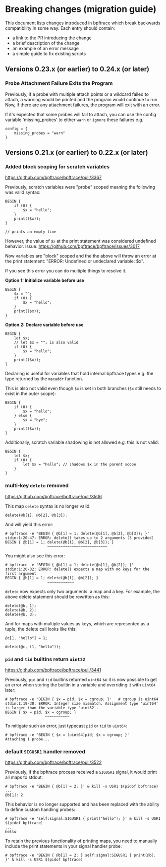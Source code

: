 # Breaking changes (migration guide)

This document lists changes introduced in bpftrace which break backwards
compatibility in some way. Each entry should contain:
- a link to the PR introducing the change
- a brief description of the change
- an example of an error message
- a simple guide to fix existing scripts

## Versions 0.23.x (or earlier) to 0.24.x (or later)

### Probe Attachment Failure Exits the Program

Previously, if a probe with multiple attach points or a wildcard failed to attach,
a warning would be printed and the program would continue to run. Now, if there
are any attachment failures, the program will exit with an error.

If it's expected that some probes will fail to attach, you can use the config
variable 'missing_probes' to either `warn` or `ignore` these failures e.g.

```
config = {
    missing_probes = "warn"
}
```

## Versions 0.21.x (or earlier) to 0.22.x (or later)

### Added block scoping for scratch variables

https://github.com/bpftrace/bpftrace/pull/3367

Previously, scratch variables were "probe" scoped meaning the following
was valid syntax:
```
BEGIN {
    if (0) {
        $x = "hello";
    }
    print(($x));
}

// prints an empty line
```
However, the value of `$x` at the print statement was considered undefined
behavior. Issue: https://github.com/bpftrace/bpftrace/issues/3017

Now variables are "block" scoped and the the above will throw an error at the
print statement: "ERROR: Undefined or undeclared variable: $x".

If you see this error you can do multiple things to resolve it.

**Option 1: Initialize variable before use**
```
BEGIN {
    $x = "";
    if (0) {
        $x = "hello";
    }
    print(($x));
}
```

**Option 2: Declare variable before use**
```
BEGIN {
    let $x;
    // let $x = ""; is also valid
    if (0) {
        $x = "hello";
    }
    print(($x));
}
```
Declaring is useful for variables that hold internal bpftrace types
e.g. the type returned by the `macaddr` function.

This is also not valid even though `$x` is set in both branches (`$x` still
needs to exist in the outer scope):
```
BEGIN {
    if (0) {
        $x = "hello";
    } else {
        $x = "bye";
    }
    print(($x));
}
```

Additionally, scratch variable shadowing is not allowed e.g. this is not valid:
```
BEGIN {
    let $x;
    if (0) {
        let $x = "hello"; // shadows $x in the parent scope
    }
}
```

### multi-key `delete` removed

https://github.com/bpftrace/bpftrace/pull/3506

This map `delete` syntax is no longer valid:
```
delete(@b[1], @b[2], @b[3]);
```
And will yield this error:
```
# bpftrace -e 'BEGIN { @b[1] = 1; delete(@b[1], @b[2], @b[3]); }'
stdin:1:20-47: ERROR: delete() takes up to 2 arguments (3 provided)
BEGIN { @b[1] = 1; delete(@b[1], @b[2], @b[3]); }
                   ~~~~~~~~~~~~~~~~~~~~~~~~~~~
```

You might also see this error:
```
# bpftrace -e 'BEGIN { @b[1] = 1; delete(@b[1], @b[2]); }'
stdin:1:20-32: ERROR: delete() expects a map with no keys for the first argument
BEGIN { @b[1] = 1; delete(@b[1], @b[2]); }
                   ~~~~~~~~~~~~
```

`delete` now expects only two arguments: a map and a key. For example, the above
delete statement should be rewritten as this:
```
delete(@b, 1);
delete(@b, 2);
delete(@b, 3);
```

And for maps with multiple values as keys, which are represented as a tuple,
the delete call looks like this:
```
@c[1, "hello"] = 1;

delete(@c, (1, "hello"));
```

### `pid` and `tid` builtins return `uint32`

https://github.com/bpftrace/bpftrace/pull/3441

Previously, `pid` and `tid` builtins returned `uint64` so it is now possible to
get an error when storing the builtin in a variable and overriding it with
`uint64` later:
```
# bpftrace -e 'BEGIN { $x = pid; $x = cgroup; }'   # cgroup is uint64
stdin:1:19-30: ERROR: Integer size mismatch. Assignment type 'uint64' is larger than the variable type 'uint32'.
BEGIN { $x = pid; $x = cgroup; }
                  ~~~~~~~~~~~
```

To mitigate such an error, just typecast `pid` or `tid` to `uint64`:
```
# bpftrace -e 'BEGIN { $x = (uint64)pid; $x = cgroup; }'
Attaching 1 probe...
```

### default `SIGUSR1` handler removed

https://github.com/bpftrace/bpftrace/pull/3522

Previously, if the bpftrace process received a `SIGUSR1` signal, it would print all maps to stdout:
```
# bpftrace -e 'BEGIN { @b[1] = 2; }' & kill -s USR1 $(pidof bpftrace)
...
@b[1]: 2
```

This behavior is no longer supported and has been replaced with the ability
to define custom handling probes:
```
# bpftrace -e 'self:signal:SIGUSR1 { print("hello"); }' & kill -s USR1 $(pidof bpftrace)
...
hello
```

To retain the previous functionality of printing maps, you need to
manually include the print statements in your signal handler probe:
```
# bpftrace -e 'BEGIN { @b[1] = 2; } self:signal:SIGUSR1 { print(@b); }' & kill -s USR1 $(pidof bpftrace)
```

